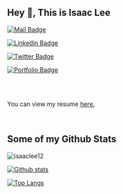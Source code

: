 ## Hey 👋, This is Isaac Lee
[![Mail Badge](https://img.shields.io/badge/-isaac.wonha.lee@outlook.com-c14438?style=flat&logo=Gmail&logoColor=white&link=mailto:isaac.wonha.lee@outlook.com)](mailto:isaac.wonha.lee@outlook.com) 

[![Linkedin Badge](https://img.shields.io/badge/-LinkedIn-blue)](https://www.linkedin.com/in/isaac-lee-621873133/)

[![Twitter Badge](https://img.shields.io/badge/-isaacwonhalee-00acee?style=flat&logo=twitter&logoColor=white&link=https://twitter.com/isaacwonhalee/)](https://www.twitter.com/isaacwonhalee/)

[![Portfolio Badge](https://img.shields.io/badge/portfolio-web-blue?style=flat&link=isaaclee.org/)](isaaclee.org/) 

<br>
<br>

<p align='left'> You can view my resume <a href='isaaclee.org/RESUME' target=_blank><u>here</u>.</a></p>

<br>

## Some of my Github Stats
<p align=left> <img src=https://komarev.com/ghpvc/?username=isaaclee12 alt=isaaclee12 /> </p>

[![Github stats](https://github-readme-stats.vercel.app/api?username=isaaclee12&show_icons=true&include_all_commits=true)](https://github.com/isaaclee12/github-readme-stats)

[![Top Langs](https://github-readme-stats.vercel.app/api/top-langs/?username=isaaclee12&layout=compact)](https://github.com/isaaclee12/github-readme-stats)
